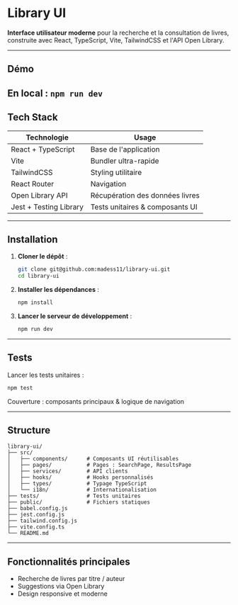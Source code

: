# Library UI

**Interface utilisateur moderne** pour la recherche et la consultation de livres, construite avec React, TypeScript, Vite, TailwindCSS et l'API Open Library.


  
---

## Démo

 En local : `npm run dev`  
---

## Tech Stack

| Technologie     | Usage                           |
|----------------|----------------------------------|
| React + TypeScript | Base de l'application           |
| Vite            | Bundler ultra-rapide             |
| TailwindCSS     | Styling utilitaire                |
| React Router    | Navigation                        |
| Open Library API| Récupération des données livres  |
| Jest + Testing Library | Tests unitaires & composants UI |

---

## Installation

1. **Cloner le dépôt** :
   ```bash
   git clone git@github.com:madess11/library-ui.git
   cd library-ui
   ```

2. **Installer les dépendances** :
   ```bash
   npm install
   ```

3. **Lancer le serveur de développement** :
   ```bash
   npm run dev
   ```

---

## Tests

Lancer les tests unitaires :

```bash
npm test
```

Couverture : composants principaux & logique de navigation

---

## Structure

```
library-ui/
├── src/
│   ├── components/      # Composants UI réutilisables
│   ├── pages/           # Pages : SearchPage, ResultsPage
│   ├── services/        # API clients
│   ├── hooks/           # Hooks personnalisés
│   ├── types/           # Typage TypeScript
│   └── i18n/            # Internationalisation
├── tests/               # Tests unitaires
├── public/              # Fichiers statiques
├── babel.config.js
├── jest.config.js
├── tailwind.config.js
├── vite.config.ts
└── README.md
```

---

## Fonctionnalités principales

- Recherche de livres par titre / auteur
- Suggestions via Open Library
- Design responsive et moderne
